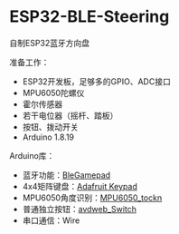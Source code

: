 # ESP32-BLE-Steering
自制ESP32蓝牙方向盘

准备工作：
* ESP32开发板，足够多的GPIO、ADC接口
* MPU6050陀螺仪
* 霍尔传感器
* 若干电位器（摇杆、踏板）
* 按钮、拨动开关
* Arduino 1.8.19

Arduino库：
* 蓝牙功能：[BleGamepad](https://github.com/lemmingDev/ESP32-BLE-Gamepad/)
* 4x4矩阵键盘：[Adafruit Keypad](https://github.com/adafruit/Adafruit_Keypad)
* MPU6050角度识别：[MPU6050_tockn](https://github.com/tockn/MPU6050_tockn)
* 普通独立按钮：[avdweb_Switch](https://github.com/avandalen/avdweb_Switch)
* 串口通信：Wire
